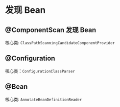 # 发现 Bean

## @ComponentScan 发现 Bean

核心类: `ClassPathScanningCandidateComponentProvider`

## @Configuration

核心类：`ConfigurationClassParser`

## @Bean

核心类: `AnnotateBeanDefinitionReader`

